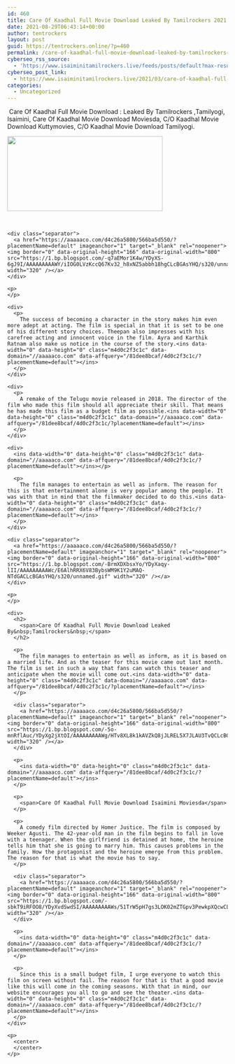 ```yaml
---
id: 460
title: Care Of Kaadhal Full Movie Download Leaked By Tamilrockers 2021
date: 2021-08-29T06:43:14+00:00
author: tentrockers
layout: post
guid: https://tentrockers.online/?p=460
permalink: /care-of-kaadhal-full-movie-download-leaked-by-tamilrockers-2021/
cyberseo_rss_source:
  - 'https://www.isaiminitamilrockers.live/feeds/posts/default?max-results=150&start-index=151'
cyberseo_post_link:
  - https://www.isaiminitamilrockers.live/2021/03/care-of-kaadhal-full-movie-download.html
categories:
  - Uncategorized
---
```

<meta content="&nbsp; Care Of Kaadhal Full Movie Download :&nbsp; Leaked By Tamilrockers ,Tamilyogi, Isaimini, Care Of Kaadhal Movie Download Moviesda, C/O Kaadhal M..." name="twitter:description" />

  


<center>
</center>

&nbsp;<span>Care Of Kaadhal Full Movie Download :&nbsp;</span><span>Leaked By Tamilrockers ,Tamilyogi, Isaimini, Care Of Kaadhal Movie Download Moviesda, C/O Kaadhal Movie Download Kuttymovies, C/O Kaadhal Movie Download Tamilyogi.</span><ins data-width="0" data-height="0" class="m4d0c2f3c1c" data-domain="//aaaaaco.com" data-affquery="/81dee8bcaf/4d0c2f3c1c/?placementName=default"></ins>

<div>
  <div class="separator">
    <a href="https://1.bp.blogspot.com/-6GtZlncs4Ao/YDyXL_FIELI/AAAAAAAAAWU/YVq8qP9b6foPllrvaeAs97j25xpuLOryQCLcBGAsYHQ/s780/care-of-kaadhal-780x354.jpg" imageanchor="1"><img loading="lazy" border="0" data-original-height="354" data-original-width="780" height="171" src="https://1.bp.blogspot.com/-6GtZlncs4Ao/YDyXL_FIELI/AAAAAAAAAWU/YVq8qP9b6foPllrvaeAs97j25xpuLOryQCLcBGAsYHQ/w355-h171/care-of-kaadhal-780x354.jpg" width="355" /></a>
  </div>
  
  <p>
    <span><br /></span></div> 
    
    <div class="separator">
      <a href="https://aaaaaco.com/d4c26a5800/566ba5d550/?placementName=default" imageanchor="1" target="_blank" rel="noopener"><img border="0" data-original-height="166" data-original-width="800" src="https://1.bp.blogspot.com/-q7aEMor1K4w/YDyXS-6gJ9I/AAAAAAAAAWY/iIOG0LVzKccQ67Kv32_h8xNZ5abbh18hgCLcBGAsYHQ/s320/unnamed.gif" width="320" /></a>
    </div>
    
    <p>
    </p>
    
    <div>
      <p>
        The success of becoming a character in the story makes him even more adept at acting. The film is special in that it is set to be one of his different story choices. Theepan also impresses with his carefree acting and innocent voice in the film. Ayra and Karthik Ratnam also make us notice in the course of the story.<ins data-width="0" data-height="0" class="m4d0c2f3c1c" data-domain="//aaaaaco.com" data-affquery="/81dee8bcaf/4d0c2f3c1c/?placementName=default"></ins>
      </p>
    </div>
    
    <div>
      <p>
        A remake of the Telugu movie released in 2018. The director of the film who made this film should all appreciate their skill. That means he has made this film as a budget film as possible.<ins data-width="0" data-height="0" class="m4d0c2f3c1c" data-domain="//aaaaaco.com" data-affquery="/81dee8bcaf/4d0c2f3c1c/?placementName=default"></ins>
      </p>
    </div>
    
    <div>
      <ins data-width="0" data-height="0" class="m4d0c2f3c1c" data-domain="//aaaaaco.com" data-affquery="/81dee8bcaf/4d0c2f3c1c/?placementName=default"></ins></p> 
      
      <p>
        The film manages to entertain as well as inform. The reason for this is that entertainment alone is very popular among the people. It was with that in mind that the filmmaker decided to do this.<ins data-width="0" data-height="0" class="m4d0c2f3c1c" data-domain="//aaaaaco.com" data-affquery="/81dee8bcaf/4d0c2f3c1c/?placementName=default"></ins>
      </p>
    </div>
    
    <div class="separator">
      <a href="https://aaaaaco.com/d4c26a5800/566ba5d550/?placementName=default" imageanchor="1" target="_blank" rel="noopener"><img border="0" data-original-height="166" data-original-width="800" src="https://1.bp.blogspot.com/-BrmXDXbsxYo/YDyXaqy-lII/AAAAAAAAAWc/E6AlhRRX6V83BybsWM9K1Y2uMAQ-NTdGACLcBGAsYHQ/s320/unnamed.gif" width="320" /></a>
    </div>
    
    <p>
    </p>
    
    <div>
      <h2>
        <span>Care Of Kaadhal Full Movie Download Leaked By&nbsp;Tamilrockers&nbsp;</span>
      </h2>
      
      <p>
        The film manages to entertain as well as inform, as it is based on a married life. And as the teaser for this movie came out last month. The film is set in such a way that fans can watch this teaser and anticipate when the movie will come out.<ins data-width="0" data-height="0" class="m4d0c2f3c1c" data-domain="//aaaaaco.com" data-affquery="/81dee8bcaf/4d0c2f3c1c/?placementName=default"></ins>
      </p>
      
      <div class="separator">
        <a href="https://aaaaaco.com/d4c26a5800/566ba5d550/?placementName=default" imageanchor="1" target="_blank" rel="noopener"><img border="0" data-original-height="166" data-original-width="800" src="https://1.bp.blogspot.com/-5o-mnRflAuc/YDyXg2jXtOI/AAAAAAAAAWg/HTv8XL8k1kAVZkQ8jJLREL5X7JLAU3TvQCLcBGAsYHQ/s320/unnamed.gif" width="320" /></a>
      </div>
      
      <p>
        <ins data-width="0" data-height="0" class="m4d0c2f3c1c" data-domain="//aaaaaco.com" data-affquery="/81dee8bcaf/4d0c2f3c1c/?placementName=default"></ins>
      </p>
      
      <p>
        <span>Care Of Kaadhal Full Movie Download Isaimini Moviesda</span>
      </p>
      
      <p>
        A comedy film directed by Homer Justice. The film is composed by Weeker Agusti. The 42-year-old man in the film begins to fall in love with a teenager. When the girlfriend is detained at home, the heroine tells him that she is going to marry him. This causes problems in the family. How the protagonist and the heroine emerge from this problem. The reason for that is what the movie has to say.
      </p>
      
      <div class="separator">
        <a href="https://aaaaaco.com/d4c26a5800/566ba5d550/?placementName=default" imageanchor="1" target="_blank" rel="noopener"><img border="0" data-original-height="166" data-original-width="800" src="https://1.bp.blogspot.com/-sbkT9iRFOO8/YDyXvdSwdSI/AAAAAAAAAWs/51TrW5pH7gs3LOK02mZTGpv3PewkpXQcwCLcBGAsYHQ/s320/unnamed.gif" width="320" /></a>
      </div>
      
      <p>
        <ins data-width="0" data-height="0" class="m4d0c2f3c1c" data-domain="//aaaaaco.com" data-affquery="/81dee8bcaf/4d0c2f3c1c/?placementName=default"></ins>
      </p>
      
      <p>
        Since this is a small budget film, I urge everyone to watch this film on screen without fail. The reason for that is that a good movie like this will come in the coming seasons. With that in mind, our website encourages you all to go and see the theater.<ins data-width="0" data-height="0" class="m4d0c2f3c1c" data-domain="//aaaaaco.com" data-affquery="/81dee8bcaf/4d0c2f3c1c/?placementName=default"></ins>
      </p>
    </div>
    
    <p>
      <center>
      </center>
    </p>